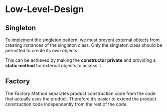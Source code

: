 # Low-Level-Design

## Singleton
To implement the singleton pattern, we must prevent external objects from creating instances of the singleton class. Only the singleton class should be permitted to create its own objects.

This can be achieved by making the **constructor private** and providing a **static method** for external objects to access it.


## Factory
The Factory Method separates product construction code from the code that actually uses the product. Therefore it’s easier to extend the product construction code independently from the rest of the code.